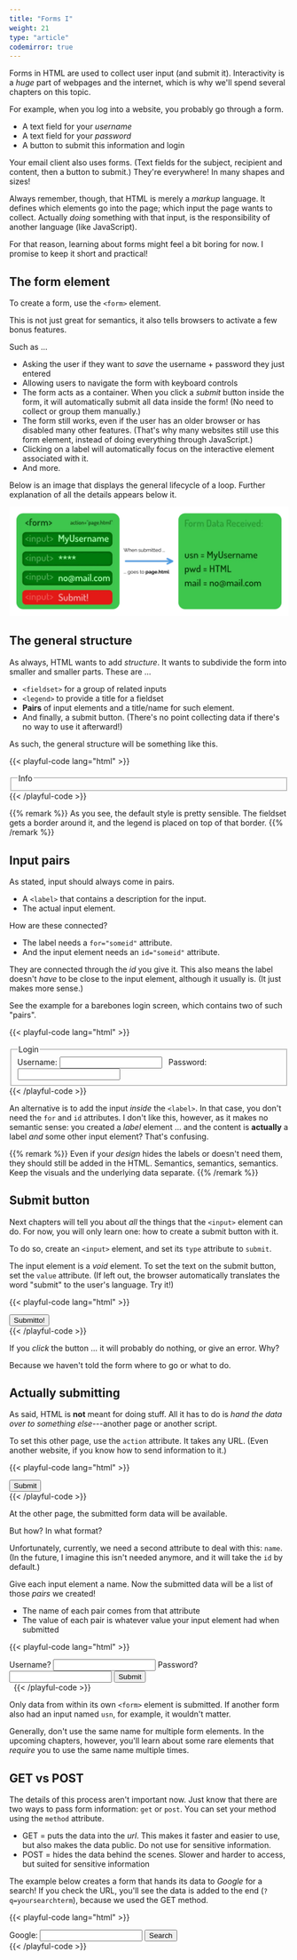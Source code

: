```yaml
---
title: "Forms I"
weight: 21
type: "article"
codemirror: true
---
```


Forms in HTML are used to collect user input (and submit it). Interactivity is a _huge_ part of webpages and the internet, which is why we'll spend several chapters on this topic.

For example, when you log into a website, you probably go through a form. 

* A text field for your _username_
* A text field for your _password_
* A button to submit this information and login

Your email client also uses forms. (Text fields for the subject, recipient and content, then a button to submit.) They're everywhere! In many shapes and sizes!

Always remember, though, that HTML is merely a _markup_ language. It defines which elements go into the page; which input the page wants to collect. Actually _doing_ something with that input, is the responsibility of another language (like JavaScript).

For that reason, learning about forms might feel a bit boring for now. I promise to keep it short and practical!

## The form element

To create a form, use the `<form>` element. 

This is not just great for semantics, it also tells browsers to activate a few bonus features. 

Such as ...

* Asking the user if they want to _save_ the username + password they just entered
* Allowing users to navigate the form with keyboard controls
* The form acts as a container. When you click a _submit_ button inside the form, it will automatically submit all data inside the form! (No need to collect or group them manually.)
* The form still works, even if the user has an older browser or has disabled many other features. (That's why many websites still use this form element, instead of doing everything through JavaScript.)
* Clicking on a label will automatically focus on the interactive element associated with it.
* And more.

Below is an image that displays the general lifecycle of a loop. Further explanation of all the details appears below it.

![Visualization of the HTML form structure and submit loop.](form_submit_loop.webp)

## The general structure

As always, HTML wants to add _structure_. It wants to subdivide the form into smaller and smaller parts. These are ...

* `<fieldset>` for a group of related inputs
* `<legend>` to provide a title for a fieldset
* **Pairs** of input elements and a title/name for such element.
* And finally, a submit button. (There's no point collecting data if there's no way to use it afterward!)

As such, the general structure will be something like this.

{{< playful-code lang="html" >}}
<form>
  <fieldset>
    <legend>Info</legend>
    <!-- Name + Input pair here -->
    <!-- Name + Input pair here -->
  </fieldset>
  <!-- Submit button -->
</form>
{{< /playful-code >}}

{{% remark %}}
As you see, the default style is pretty sensible. The fieldset gets a border around it, and the legend is placed on top of that border.
{{% /remark %}}

## Input pairs

As stated, input should always come in pairs.

* A `<label>` that contains a description for the input.
* The actual input element.

How are these connected?

* The label needs a `for="someid"` attribute.
* And the input element needs an `id="someid"` attribute.

They are connected through the _id_ you give it. This also means the label doesn't _have_ to be close to the input element, although it usually is. (It just makes more sense.)

See the example for a barebones login screen, which contains two of such "pairs".

{{< playful-code lang="html" >}}
<form>
  <fieldset>
    <legend>Login</legend>
    <label for="username">Username: </label>
    <input id="username" type="text">
    &nbsp;
    <label for="password">Password: </label>
    <input id="password" type="password">
  </fieldset>
</form>
{{< /playful-code >}}

An alternative is to add the input _inside_ the `<label>`. In that case, you don't need the `for` and `id` attributes. I don't like this, however, as it makes no semantic sense: you created a _label_ element ... and the content is **actually** a label _and_ some other input element? That's confusing.

{{% remark %}}
Even if your _design_ hides the labels or doesn't need them, they should still be added in the HTML. Semantics, semantics, semantics. Keep the visuals and the underlying data separate.
{{% /remark %}}

## Submit button

Next chapters will tell you about _all_ the things that the `<input>` element can do. For now, you will only learn one: how to create a submit button with it.

To do so, create an `<input>` element, and set its `type` attribute to `submit`. 

The input element is a _void_ element. To set the text on the submit button, set the `value` attribute. (If left out, the browser automatically translates the word "submit" to the user's language. Try it!)

{{< playful-code lang="html" >}}
<form>
  <input type="submit" value="Submitto!">
</form>
{{< /playful-code >}}

If you _click_ the button ... it will probably do nothing, or give an error. Why?

Because we haven't told the form where to go or what to do.

## Actually submitting

As said, HTML is **not** meant for doing stuff. All it has to do is _hand the data over to something else_---another page or another script.

To set this other page, use the `action` attribute. It takes any URL. (Even another website, if you know how to send information to it.)

{{< playful-code lang="html" >}}
<form action="some_other_page.html">
  <input type="submit">
</form>
{{< /playful-code >}}

At the other page, the submitted form data will be available. 

But how? In what format? 

Unfortunately, currently, we need a second attribute to deal with this: `name`. (In the future, I imagine this isn't needed anymore, and it will take the `id` by default.)

Give each input element a name. Now the submitted data will be a list of those _pairs_ we created!

* The name of each pair comes from that attribute
* The value of each pair is whatever value your input element had when submitted

{{< playful-code lang="html" >}}
<form action="some_other_page.html">
  <label for="username">Username? </label>
  <input id="username" name="usn" type="text">
  <label for="password">Password? </label>
  <input id="password" name="pwd" type="password">
  <input type="submit">
</form>
&nbsp;
<!-- At the other page, we will have a list of (usn => value, pwd => value) -->
{{< /playful-code >}}

Only data from within its own `<form>` element is submitted. If another form also had an input named `usn`, for example, it wouldn't matter.

Generally, don't use the same name for multiple form elements. In the upcoming chapters, however, you'll learn about some rare elements that _require_ you to use the same name multiple times.

## GET vs POST

The details of this process aren't important now. Just know that there are two ways to pass form information: `get` or `post`. You can set your method using the `method` attribute.

* GET = puts the data into the _url_. This makes it faster and easier to use, but also makes the data public. Do not use for sensitive information.
* POST = hides the data behind the scenes. Slower and harder to access, but suited for sensitive information

The example below creates a form that hands its data to _Google_ for a search! If you check the URL, you'll see the data is added to the end (`?q=yoursearchterm`), because we used the GET method.

{{< playful-code lang="html" >}}
<form action="https://www.google.com/search" method="get" target="_blank">
 <label>Google: <input type="search" name="q"></label> 
 <input type="submit" value="Search">
</form>
{{< /playful-code >}}